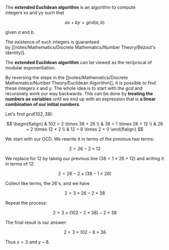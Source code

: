 The **extended Euclidean algorithm** is an algorithm to compute integers xx and yy such that

$$ax + by = gcd(a,b)$$

given $a$ and $b$.

The existence of such integers is guaranteed by [[notes/Mathematics/Discrete Mathematics/Number Theory/Bézout's Identity]].

The **extended Euclidean algorithm** can be viewed as the reciprocal of modular exponentiation.

By reversing the steps in the [[notes/Mathematics/Discrete Mathematics/Number Theory/Euclidean Algorithm]], it is possible to find these integers $x$ and $y$. The whole idea is to start with the $gcd$ and recursively work our way backwards. This can be done by **treating the numbers as variables** until we end up with an expression that is **a linear combination of our initial numbers**. 

Let's find $gcd(102, 38):$

$$
\begin{flalign}
& 102 = 2 \times 38 + 26 \\
& 38 = 1 \times 26 + 12 \\
& 26 = 2 \times 12 + 2 \\
& 12 = 6 \times 2 + 0
\end{flalign}
$$

We start with our GCD. We rewrite it in terms of the previous two terms:

$$2 = 26 - 2 \times 12$$

We replace for $12$ by taking our previous line $(38 = 1 \times 26 + 12)$ and writing it in terms of $12$:

$$2 = 26 - 2 \times (38 - 1\times 26)$$

Collect like terms, the $26$'s, and we have

$$2 = 3 \times 26 - 2 \times 38$$

Repeat the process:

$$2 = 3 \times (102 - 2\times 38) - 2\times 38$$

The final result is our answer:

$$2 = 3 \times 102 - 8 \times 38$$

Thus $x = 3$ and $y-8$.